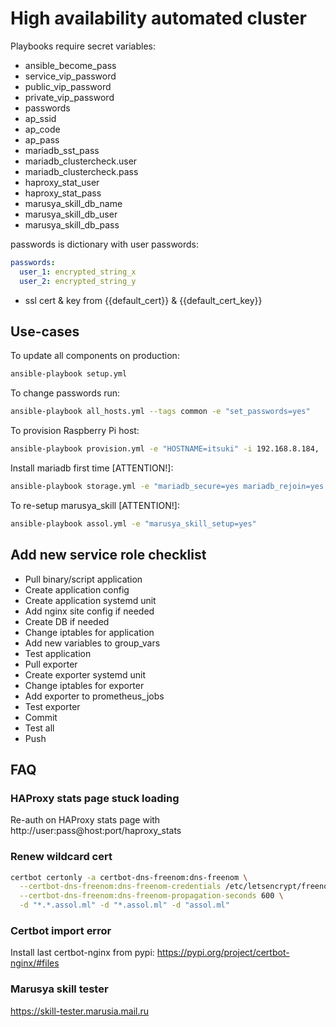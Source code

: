 # High availability automated cluster 

Playbooks require secret variables:
- ansible_become_pass
- service_vip_password
- public_vip_password
- private_vip_password
- passwords
- ap_ssid
- ap_code
- ap_pass
- mariadb_sst_pass
- mariadb_clustercheck.user
- mariadb_clustercheck.pass
- haproxy_stat_user
- haproxy_stat_pass
- marusya_skill_db_name
- marusya_skill_db_user
- marusya_skill_db_pass

passwords is dictionary with user passwords:
```yml
passwords:
  user_1: encrypted_string_x
  user_2: encrypted_string_y
```

+ ssl cert & key from {{default_cert}} & {{default_cert_key}}

## Use-cases

To update all components on production:
```bash
ansible-playbook setup.yml
```

To change passwords run:
```bash
ansible-playbook all_hosts.yml --tags common -e "set_passwords=yes"
```

To provision Raspberry Pi host:
```bash
ansible-playbook provision.yml -e "HOSTNAME=itsuki" -i 192.168.8.184,
```

Install mariadb first time [ATTENTION!]:
```bash
ansible-playbook storage.yml -e "mariadb_secure=yes mariadb_rejoin=yes mariadb_init=yes"
```

To re-setup marusya_skill [ATTENTION!]:
```bash
ansible-playbook assol.yml -e "marusya_skill_setup=yes"
```

## Add new service role checklist

- Pull binary/script application
- Create application config
- Create application systemd unit
- Add nginx site config if needed
- Create DB if needed
- Change iptables for application
- Add new variables to group_vars
- Test application
- Pull exporter
- Create exporter systemd unit
- Change iptables for exporter
- Add exporter to prometheus_jobs
- Test exporter
- Commit
- Test all
- Push

## FAQ

### HAProxy stats page stuck loading
Re-auth on HAProxy stats page with http://user:pass@host:port/haproxy_stats

### Renew wildcard cert
```bash
certbot certonly -a certbot-dns-freenom:dns-freenom \
  --certbot-dns-freenom:dns-freenom-credentials /etc/letsencrypt/freenomdns.cfg \
  --certbot-dns-freenom:dns-freenom-propagation-seconds 600 \
  -d "*.*.assol.ml" -d "*.assol.ml" -d "assol.ml"
```

### Certbot import error
Install last certbot-nginx from pypi: https://pypi.org/project/certbot-nginx/#files

### Marusya skill tester
https://skill-tester.marusia.mail.ru

